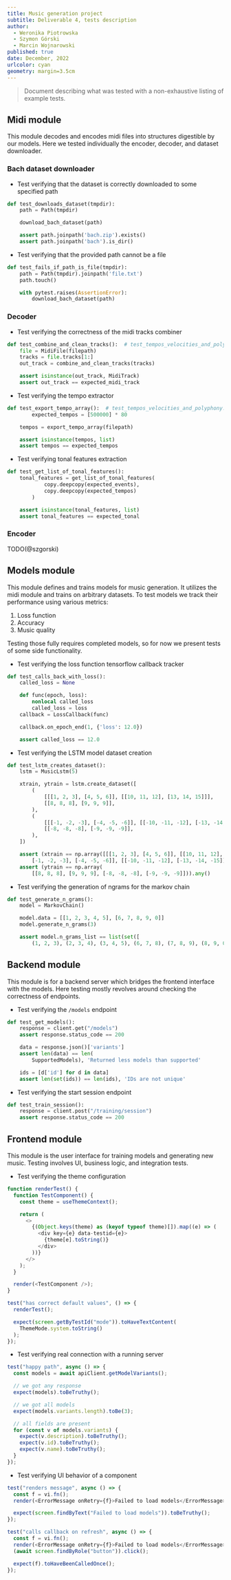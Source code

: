 ```yaml
---
title: Music generation project
subtitle: Deliverable 4, tests description
author:
  - Weronika Piotrowska
  - Szymon Górski
  - Marcin Wojnarowski
published: true
date: December, 2022
urlcolor: cyan
geometry: margin=3.5cm
---
```


<!-- compile to pdf using `pandoc tests_description.md -o tests_description.pdf` -->

> Document describing what was tested with a non-exhaustive listing of example tests.

## Midi module

This module decodes and encodes midi files into structures digestible by our models. Here we tested individually the encoder, decoder, and dataset downloader.

### Bach dataset downloader

- Test verifying that the dataset is correctly downloaded to some specified path

```python
def test_downloads_dataset(tmpdir):
    path = Path(tmpdir)

    download_bach_dataset(path)

    assert path.joinpath('bach.zip').exists()
    assert path.joinpath('bach').is_dir()
```

- Test verifying that the provided path cannot be a file

```python
def test_fails_if_path_is_file(tmpdir):
    path = Path(tmpdir).joinpath('file.txt')
    path.touch()

    with pytest.raises(AssertionError):
        download_bach_dataset(path)
```

### Decoder

- Test verifying the correctness of the midi tracks combiner

```python
def test_combine_and_clean_tracks():  # test_tempos_velocities_and_polyphony.mid used
    file = MidiFile(filepath)
    tracks = file.tracks[1:]
    out_track = combine_and_clean_tracks(tracks)

    assert isinstance(out_track, MidiTrack)
    assert out_track == expected_midi_track
```

- Test verifying the tempo extractor

```python
def test_export_tempo_array():  # test_tempos_velocities_and_polyphony.mid used
		expected_tempos = [500000] * 80

    tempos = export_tempo_array(filepath)

    assert isinstance(tempos, list)
    assert tempos == expected_tempos
```

- Test verifying tonal features extraction

```python
def test_get_list_of_tonal_features():
    tonal_features = get_list_of_tonal_features(
			copy.deepcopy(expected_events),
			copy.deepcopy(expected_tempos)
		)

    assert isinstance(tonal_features, list)
    assert tonal_features == expected_tonal
```

### Encoder

TODO(@szgorski)

## Models module

This module defines and trains models for music generation. It utilizes the midi module and trains on arbitrary datasets. To test models we track their performance using various metrics:

1. Loss function
2. Accuracy
3. Music quality

Testing those fully requires completed models, so for now we present tests of some side functionality.

- Test verifying the loss function tensorflow callback tracker

```python
def test_calls_back_with_loss():
    called_loss = None

    def func(epoch, loss):
        nonlocal called_loss
        called_loss = loss
    callback = LossCallback(func)

    callback.on_epoch_end(1, {'loss': 12.0})

    assert called_loss == 12.0
```

- Test verifying the LSTM model dataset creation

```python
def test_lstm_creates_dataset():
    lstm = MusicLstm(5)

    xtrain, ytrain = lstm.create_dataset([
        (
            [[[1, 2, 3], [4, 5, 6]], [[10, 11, 12], [13, 14, 15]]],
            [[8, 8, 8], [9, 9, 9]],
        ),
        (
            [[[-1, -2, -3], [-4, -5, -6]], [[-10, -11, -12], [-13, -14, -15]]],
            [[-8, -8, -8], [-9, -9, -9]],
        ),
    ])

    assert (xtrain == np.array([[[1, 2, 3], [4, 5, 6]], [[10, 11, 12], [13, 14, 15]], [
        [-1, -2, -3], [-4, -5, -6]], [[-10, -11, -12], [-13, -14, -15]]])).any()
    assert (ytrain == np.array(
        [[8, 8, 8], [9, 9, 9], [-8, -8, -8], [-9, -9, -9]])).any()
```

- Test verifying the generation of ngrams for the markov chain

```python
def test_generate_n_grams():
    model = MarkovChain()

    model.data = [[1, 2, 3, 4, 5], [6, 7, 8, 9, 0]]
    model.generate_n_grams(3)

    assert model.n_grams_list == list(set([
        (1, 2, 3), (2, 3, 4), (3, 4, 5), (6, 7, 8), (7, 8, 9), (8, 9, 0)]))
```

## Backend module

This module is for a backend server which bridges the frontend interface with the models. Here testing mostly revolves around checking the correctness of endpoints.

- Test verifying the `/models` endpoint

```python
def test_get_models():
    response = client.get("/models")
    assert response.status_code == 200

    data = response.json()['variants']
    assert len(data) == len(
        SupportedModels), 'Returned less models than supported'

    ids = [d['id'] for d in data]
    assert len(set(ids)) == len(ids), 'IDs are not unique'
```

- Test verifying the start session endpoint

```python
def test_train_session():
    response = client.post("/training/session")
    assert response.status_code == 200
```

## Frontend module

This module is the user interface for training models and generating new music. Testing involves UI, business logic, and integration tests.

- Test verifying the theme configuration

```ts
function renderTest() {
  function TestComponent() {
    const theme = useThemeContext();

    return (
      <>
        {(Object.keys(theme) as (keyof typeof theme)[]).map((e) => (
          <div key={e} data-testid={e}>
            {theme[e].toString()}
          </div>
        ))}
      </>
    );
  }

  render(<TestComponent />);
}

test("has correct default values", () => {
  renderTest();

  expect(screen.getByTestId("mode")).toHaveTextContent(
    ThemeMode.system.toString()
  );
});
```

- Test verifying real connection with a running server

```ts
test("happy path", async () => {
  const models = await apiClient.getModelVariants();

  // we got any response
  expect(models).toBeTruthy();

  // we got all models
  expect(models.variants.length).toBe(3);

  // all fields are present
  for (const v of models.variants) {
    expect(v.description).toBeTruthy();
    expect(v.id).toBeTruthy();
    expect(v.name).toBeTruthy();
  }
});
```

- Test verifying UI behavior of a component

```ts
test("renders message", async () => {
  const f = vi.fn();
  render(<ErrorMessage onRetry={f}>Failed to load models</ErrorMessage>);

  expect(screen.findByText("Failed to load models")).toBeTruthy();
});

test("calls callback on refresh", async () => {
  const f = vi.fn();
  render(<ErrorMessage onRetry={f}>Failed to load models</ErrorMessage>);
  (await screen.findByRole("button")).click();

  expect(f).toHaveBeenCalledOnce();
});
```
